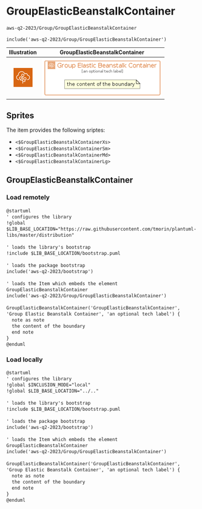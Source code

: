 # GroupElasticBeanstalkContainer


```text
aws-q2-2023/Group/GroupElasticBeanstalkContainer
```

```text
include('aws-q2-2023/Group/GroupElasticBeanstalkContainer')
```



| Illustration | GroupElasticBeanstalkContainer |
| :---: | :---: |
| ![illustration for Illustration](../../aws-q2-2023/Resource/GroupIcons/ElasticBeanstalkContainer.png) | ![illustration for GroupElasticBeanstalkContainer](../../aws-q2-2023/Group/GroupElasticBeanstalkContainer.Local.png) |



## Sprites
The item provides the following sriptes:

- `<$GroupElasticBeanstalkContainerXs>`
- `<$GroupElasticBeanstalkContainerSm>`
- `<$GroupElasticBeanstalkContainerMd>`
- `<$GroupElasticBeanstalkContainerLg>`





## GroupElasticBeanstalkContainer

### Load remotely
```plantuml
@startuml
' configures the library
!global $LIB_BASE_LOCATION="https://raw.githubusercontent.com/tmorin/plantuml-libs/master/distribution"

' loads the library's bootstrap
!include $LIB_BASE_LOCATION/bootstrap.puml

' loads the package bootstrap
include('aws-q2-2023/bootstrap')

' loads the Item which embeds the element GroupElasticBeanstalkContainer
include('aws-q2-2023/Group/GroupElasticBeanstalkContainer')

GroupElasticBeanstalkContainer('GroupElasticBeanstalkContainer', 'Group Elastic Beanstalk Container', 'an optional tech label') {
  note as note
  the content of the boundary
  end note
}
@enduml
```

### Load locally
```plantuml
@startuml
' configures the library
!global $INCLUSION_MODE="local"
!global $LIB_BASE_LOCATION="../.."

' loads the library's bootstrap
!include $LIB_BASE_LOCATION/bootstrap.puml

' loads the package bootstrap
include('aws-q2-2023/bootstrap')

' loads the Item which embeds the element GroupElasticBeanstalkContainer
include('aws-q2-2023/Group/GroupElasticBeanstalkContainer')

GroupElasticBeanstalkContainer('GroupElasticBeanstalkContainer', 'Group Elastic Beanstalk Container', 'an optional tech label') {
  note as note
  the content of the boundary
  end note
}
@enduml
```

